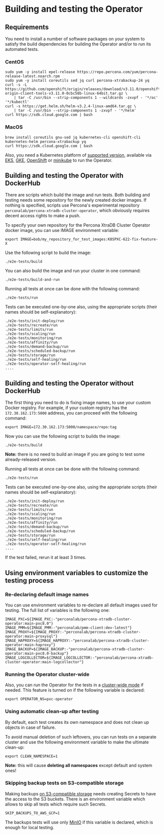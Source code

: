 # Building and testing the Operator

## Requirements

You need to install a number of software packages on your system to satisfy the build dependencies for building the Operator and/or to run its automated tests.

### CentOS

```
sudo yum -y install epel-release https://repo.percona.com/yum/percona-release-latest.noarch.rpm
sudo yum -y install coreutils sed jq curl percona-xtrabackup-24 yq
curl -s -L https://github.com/openshift/origin/releases/download/v3.11.0/openshift-origin-client-tools-v3.11.0-0cbc58b-linux-64bit.tar.gz \
    | tar -C /usr/bin --strip-components 1 --wildcards -zxvpf - '*/oc' '*/kubectl'
curl -s https://get.helm.sh/helm-v3.2.4-linux-amd64.tar.gz \
    | tar -C /usr/bin --strip-components 1 -zxvpf - '*/helm'
curl https://sdk.cloud.google.com | bash
```

### MacOS

```
brew install coreutils gnu-sed jq kubernetes-cli openshift-cli kubernetes-helm percona-xtrabackup yq
curl https://sdk.cloud.google.com | bash
```

Also, you need a Kubernetes platform of [supported version](https://www.percona.com/doc/kubernetes-operator-for-pxc/System-Requirements.html#officially-supported-platforms), available via [EKS](https://www.percona.com/doc/kubernetes-operator-for-pxc/eks.html), [GKE](https://www.percona.com/doc/kubernetes-operator-for-pxc/gke.html), [OpenShift](https://www.percona.com/doc/kubernetes-operator-for-pxc/openshift.html) or [minikube](https://www.percona.com/doc/kubernetes-operator-for-pxc/minikube.html) to run the Operator.

## Building and testing the Operator with DockerHub

There are scripts which build the image and run tests. Both building and testing
needs some repository for the newly created docker images. If nothing is
specified, scripts use Percona's experimental repository `perconalab/percona-xtradb-cluster-operator`, which
obviously requires decent access rights to make a push.

To specify your own repository for the Percona XtraDB Cluster Operator docker image, you can use IMAGE environment variable:

```
export IMAGE=bob/my_repository_for_test_images:K8SPXC-622-fix-feature-X
```

Use the following script to build the image:

```
./e2e-tests/build
```

You can also build the image and run your cluster in one command:

```
./e2e-tests/build-and-run
```

Running all tests at once can be done with the following command:

```
./e2e-tests/run
```

Tests can be executed one-by-one also, using the appropriate scripts (their names should be self-explanatory):


```
./e2e-tests/init-deploy/run
./e2e-tests/recreate/run
./e2e-tests/limits/run
./e2e-tests/scaling/run
./e2e-tests/monitoring/run
./e2e-tests/affinity/run
./e2e-tests/demand-backup/run
./e2e-tests/scheduled-backup/run
./e2e-tests/storage/run
./e2e-tests/self-healing/run
./e2e-tests/operator-self-healing/run
....
```

## Building and testing the Operator without DockerHub

The first thing you need to do is fixing image names, to use your custom Docker registry. For example, if your custom registry has the `172.30.162.173:5000` address, you can proceed with the following command:

```
export IMAGE=172.30.162.173:5000/namespace/repo:tag
```

Now you can use the following script to builds the image:

```
./e2e-tests/build
```

**Note:** there is no need to build an image if you are going to test some already-released version.

Running all tests at once can be done with the following command:

```
./e2e-tests/run
```

Tests can be executed one-by-one also, using the appropriate scripts (their names should be self-explanatory):

```
./e2e-tests/init-deploy/run
./e2e-tests/recreate/run
./e2e-tests/limits/run
./e2e-tests/scaling/run
./e2e-tests/monitoring/run
./e2e-tests/affinity/run
./e2e-tests/demand-backup/run
./e2e-tests/scheduled-backup/run
./e2e-tests/storage/run
./e2e-tests/self-healing/run
./e2e-tests/operator-self-healing/run
....
```

If the test failed, rerun it at least 3 times.

## Using environment variables to customize the testing process

### Re-declaring default image names

You can use environment variables to re-declare all default images used for testing. The
full list of variables is the following one:

```
IMAGE_PXC=${IMAGE_PXC:-"perconalab/percona-xtradb-cluster-operator:main-pxc8.0"}
IMAGE_PMM=${IMAGE_PMM:-"perconalab/pmm-client:dev-latest"}
IMAGE_PROXY=${IMAGE_PROXY:-"perconalab/percona-xtradb-cluster-operator:main-proxysql"}
IMAGE_HAPROXY=${IMAGE_HAPROXY:-"perconalab/percona-xtradb-cluster-operator:main-haproxy"}
IMAGE_BACKUP=${IMAGE_BACKUP:-"perconalab/percona-xtradb-cluster-operator:main-pxc8.0-backup"}
IMAGE_LOGCOLLECTOR=${IMAGE_LOGCOLLECTOR:-"perconalab/percona-xtradb-cluster-operator:main-logcollector"}
```

### Running the Operator cluster-wide

Also, you can run the Operator for the tests in a [cluster-wide mode](https://www.percona.com/doc/kubernetes-operator-for-pxc/cluster-wide.html) if needed. This feature is turned on if the following variable is declared:

```
export OPERATOR_NS=pxc-operator
```

### Using automatic clean-up after testing

By default, each test creates its own namespace and does not clean up objects in case of failure.

To avoid manual deletion of such leftovers, you can run tests on a separate cluster and use the following environment variable to make the ultimate clean-up:

```
export CLEAN_NAMESPACE=1
```

**Note:** this will cause **deleting all namespaces** except default and system ones!

### Skipping backup tests on S3-compatible storage

Making backups [on S3-compatible storage](https://www.percona.com/doc/kubernetes-operator-for-pxc/backups.html#making-scheduled-backups) needs creating Secrets to have the access to the S3 buckets. There is an environment variable which allows to skip all tests which require such Secrets.

```
SKIP_BACKUPS_TO_AWS_GCP=1
```

The backups tests will use only [MinIO](https://min.io/) if this variable is declared,
which is enough for local testing.
